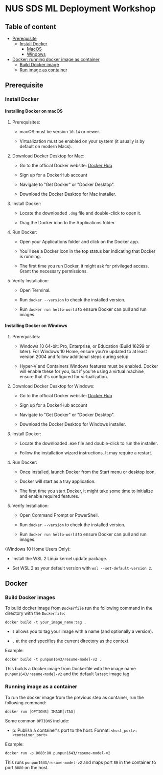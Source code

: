 # NUS SDS ML Deployment Workshop

## Table of content

- [Prerequisite](#prerequisite)
    - [Install Docker](#install-docker)
        - [MacOS](#installing-docker-on-macos)
        - [Windows](#installing-docker-on-windows)
- [Docker: running docker image as container](#docker)
    - [Build Docker image](#build-docker-images)
    - [Run image as container](#running-image-as-a-container)

## Prerequisite

### Install Docker

#### Installing Docker on macOS

1. Prerequisites:
    - macOS must be version `10.14` or newer.

    - Virtualization must be enabled on your system (it usually is by default on modern Macs).

2. Download Docker Desktop for Mac:
    - Go to the official Docker website: [Docker Hub](https://hub.docker.com/)
  
    - Sign up for a DockerHub account

    - Navigate to "Get Docker" or "Docker Desktop".

    - Download the Docker Desktop for Mac installer.

3. Install Docker:
    - Locate the downloaded `.dmg` file and double-click to open it.

    - Drag the Docker icon to the Applications folder.

4. Run Docker:
    - Open your Applications folder and click on the Docker app.

    - You'll see a Docker icon in the top status bar indicating that Docker is running.

    - The first time you run Docker, it might ask for privileged access. Grant the necessary permissions.

5. Verify Installation:
    - Open Terminal.

    - Run `docker --version` to check the installed version.

    - Run `docker run hello-world` to ensure Docker can pull and run images.

#### Installing Docker on Windows

1. Prerequisites:
    - Windows 10 64-bit: Pro, Enterprise, or Education (Build 16299 or later). For Windows 10 Home, ensure you're updated to at least version 2004 and follow additional steps during setup.

    - Hyper-V and Containers Windows features must be enabled. Docker will enable these for you, but if you're using a virtual machine, ensure that it's configured for virtualization.

2. Download Docker Desktop for Windows:
    - Go to the official Docker website: [Docker Hub](https://hub.docker.com/)
  
    - Sign up for a DockerHub account

    - Navigate to "Get Docker" or "Docker Desktop".

    - Download the Docker Desktop for Windows installer.

3. Install Docker:
    - Locate the downloaded .exe file and double-click to run the installer.

    - Follow the installation wizard instructions. It may require a restart.

4. Run Docker:
    - Once installed, launch Docker from the Start menu or desktop icon.

    - Docker will start as a tray application.

    - The first time you start Docker, it might take some time to initialize and enable required features.

5. Verify Installation:
    - Open Command Prompt or PowerShell.

    - Run `docker --version` to check the installed version.

    - Run `docker run hello-world` to ensure Docker can pull and run images.

(Windows 10 Home Users Only):
- Install the WSL 2 Linux kernel update package.

- Set WSL 2 as your default version with `wsl --set-default-version 2`.

## Docker

### Build Docker images

To build docker image from `Dockerfile` run the following command in the directory with the `Dockerfile`:

```
docker build -t your_image_name:tag .
```

- `t` allows you to tag your image with a name (and optionally a version).

- `.` at the end specifies the current directory as the context.

Example:

```
docker build -t punpun1643/resume-model-v2 .   
```

This builds a Docker image from Dockerfile with the image name `punpun1643/resume-model-v2` and the default `latest` image tag 

### Running image as a container

To run the docker image from the previous step as container, run the following command: 

```
docker run [OPTIONS] IMAGE[:TAG]
```

Some common `OPTIONS` include:
- p: Publish a container's port to the host. Format: `<host_port>:<container_port>`

Example:

```
docker run -p 8080:80 punpun1643/resume-model-v2
```
This runs `punpun1643/resume-model-v2` and maps port `80` in the container to port `8080` on the host.
